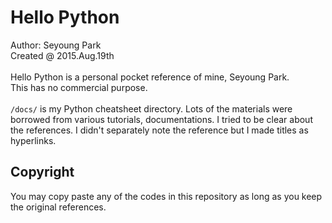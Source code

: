 # Hello Python

Author: Seyoung Park<br>
Created @ 2015.Aug.19th
<br><br>
Hello Python is a personal pocket reference of mine, Seyoung Park.
<br>
This has no commercial purpose.
<br><br>
`/docs/` is my Python cheatsheet directory.
Lots of the materials were borrowed from various tutorials, documentations.
I tried to be clear about the references. I didn't separately note the reference
but I made titles as hyperlinks.

## Copyright
You may copy paste any of the codes in this repository as long as you keep the original references.
